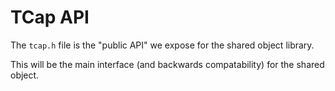# TCap API

The `tcap.h` file is the "public API" we expose for the shared object library.

This will be the main interface (and backwards compatability) for the shared object.

